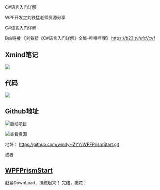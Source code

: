 C#语言入门详解

WPF开发之刘铁猛老师资源分享

C#语言入门详解

B站链接
【刘铁猛《C#语言入门详解》全集-哔哩哔哩】 https://b23.tv/ufcVcvf

## Xmind笔记

![](https://files.mdnice.com/user/91395/46d4011d-1111-4b7f-abc7-36fa9a37da0e.png)


## 代码

![](https://files.mdnice.com/user/91395/591c2412-7b7c-47c9-be0f-fb1c45568873.png)

## Github地址
![启动项目](https://files.mdnice.com/user/91395/4ceb9789-856d-4077-9aee-9202bbd21118.png)

![查看资源](https://files.mdnice.com/user/91395/3842059c-bbd4-4b81-9cab-f4ad5f4fbe4c.png)

地址：
https://github.com/windyHZYY/WPFPrismStart.git

或者

[WPFPrismStart](https://github.com/windyHZYY/WPFPrismStart.git)
---
赶紧DownLoad，操练起来！
完结，撒花！